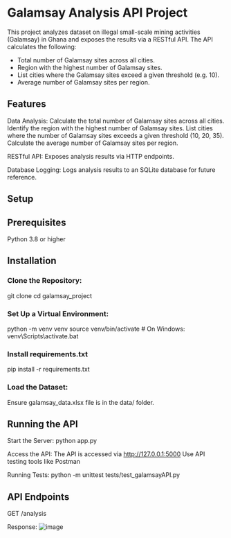 # Galamsay Analysis API Project

This project analyzes dataset on illegal small-scale mining activities (Galamsay) in Ghana and exposes the results via a RESTful API. The API calculates the following: 

- Total number of Galamsay sites across all cities. 
- Region with the highest number of Galamsay sites.
- List cities where the Galamsay sites exceed a given threshold (e.g. 10).
- Average number of Galamsay sites per region.

## Features
Data Analysis:
Calculate the total number of Galamsay sites across all cities.
Identify the region with the highest number of Galamsay sites.
List cities where the number of Galamsay sites exceeds a given threshold (10, 20, 35).
Calculate the average number of Galamsay sites per region.

RESTful API:
Exposes analysis results via HTTP endpoints.

Database Logging:
Logs analysis results to an SQLite database for future reference.

## Setup
## Prerequisites
Python 3.8 or higher

## Installation
### Clone the Repository:
git clone <repository-url>
cd galamsay_project

### Set Up a Virtual Environment:
python -m venv venv
source venv/bin/activate  # On Windows: venv\Scripts\activate.bat

### Install requirements.txt
pip install -r requirements.txt

### Load the Dataset: 
Ensure galamsay_data.xlsx file is in the data/ folder.


## Running the API
Start the Server:
python app.py

Access the API:
The API is accessed via http://127.0.0.1:5000
Use API testing tools like Postman

Running Tests:
python -m unittest tests/test_galamsayAPI.py


## API Endpoints
GET /analysis

Response: 
![image](https://github.com/user-attachments/assets/30c924b5-5fcc-43b1-b2f4-236594a10163)







